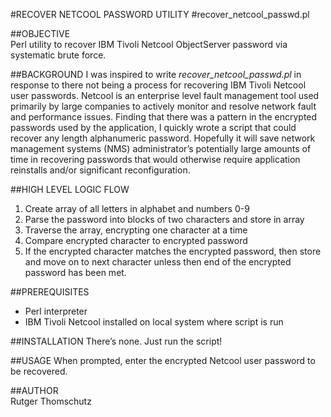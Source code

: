 #RECOVER NETCOOL PASSWORD UTILITY
#recover_netcool_passwd.pl

##OBJECTIVE  
Perl utility to recover IBM Tivoli Netcool ObjectServer password via systematic brute force.

##BACKGROUND
I was inspired to write *recover_netcool_passwd.pl* in response to there not being a process for recovering IBM Tivoli Netcool user passwords. Netcool is an enterprise level fault management tool used primarily by large companies to actively monitor and resolve network fault and performance issues. Finding that there was a pattern in the encrypted passwords used by the application, I quickly wrote a script that could recover any length alphanumeric password. Hopefully it will save network management systems (NMS) administrator’s potentially large amounts of time in recovering passwords that would otherwise require application reinstalls and/or significant reconfiguration.

##HIGH LEVEL LOGIC FLOW
1. Create array of all letters in alphabet and numbers 0-9 
2. Parse the password into blocks of two characters and store in array 
3. Traverse the array, encrypting one character at a time
4. Compare encrypted character to encrypted password
5. If the encrypted character matches the encrypted password, then store and move on to next character unless then end of the encrypted password has been met.

##PREREQUISITES
* Perl interpreter
* IBM Tivoli Netcool installed on local system where script is run

##INSTALLATION
There’s none. Just run the script!

##USAGE
When prompted, enter the encrypted Netcool user password to be recovered.

##AUTHOR  
Rutger Thomschutz
